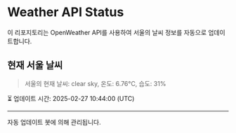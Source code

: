 
# Weather API Status

이 리포지토리는 OpenWeather API를 사용하여 서울의 날씨 정보를 자동으로 업데이트합니다.

## 현재 서울 날씨
> 서울의 현재 날씨: clear sky, 온도: 6.76°C, 습도: 31%

⏳ 업데이트 시간: 2025-02-27 10:44:00 (UTC)

---
자동 업데이트 봇에 의해 관리됩니다.
